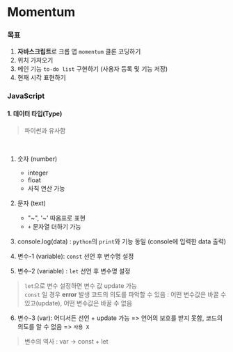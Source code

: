 # Momentum 

### 목표 

1. **자바스크립트**로 크롭 앱 `momentum` 클론 코딩하기
2. 위치 가져오기
3. 메인 기능 `to-do list` 구현하기 (사용자 등록 및 기능 저장)
4. 현재 시각 표현하기 


### JavaScript 

#### 1. 데이터 타입(Type)
> 파이썬과 유사함
<br>

1. 숫자 (number)
    - integer
    - float 
    - 사칙 연산 가능 
2. 문자 (text)
    - "~", '~' 따옴표로 표현 
    - `+` 문자열 더하기 가능 

3. console.log(data) : `python`의 `print`와 기능 동일 (console에 입력한 data 출력)   

4. 변수-1 (variable): `const` 선언 후 변수명 설정
5. 변수-2 (variable) : `let` 선언 후 변수명 설정 
> `let`으로 변수 설정하면 변수 값 update 가능   
> `const` 일 경우 **error** 발생 
> 코드의 의도를 파악할 수 있음 : 어떤 변수값은 바꿀 수 있고(update), 어떤 변수값은 바꿀 수 없음
6. 변수-3 (var): 어디서든 선언 + update 가능 => 언어의 보호를 받지 못함, 코드의 의도를 알 수 없음 => `사용 X`
> 변수의 역사 : var -> const + let

